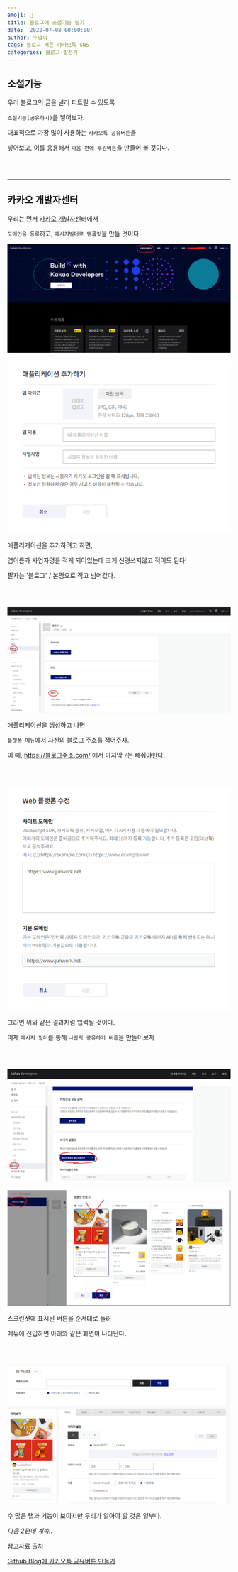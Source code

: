 ```yaml
---
emoji: 🔮
title: 블로그에 소셜기능 넣기
date: '2022-07-08 00:00:00'
author: 주녘씨
tags: 블로그 버튼 카카오톡 SNS
categories: 블로그-발전기
---
```


## **소셜기능**

우리 블로그의 글을 널리 퍼트릴 수 있도록

`소셜기능(공유하기)`를 넣어보자.

대표적으로 가장 많이 사용하는 `카카오톡 공유버튼`을

넣어보고, 이를 응용해서 `다음 편에 후원버튼`을 만들어 볼 것이다.

<br/><br/>

---


## **카카오 개발자센터**

우리는 먼저 [카카오 개발자센터](https://developers.kakao.com/)에서 

`도메인을 등록`하고, `메시지빌더로 템플릿`을 만들 것이다.


![카카오](kakao1.png)



![카카오](kakao2.png)

애플리케이션을 추가하려고 하면, 

앱이름과 사업자명을 적게 되어있는데 크게 신경쓰지않고 적어도 된다!

필자는 '블로그' / 본명으로 적고 넘어갔다.

<br/><br/>

![카카오](kakao3.png)

애플리케이션을 생성하고 나면 

`플랫폼 메뉴`에서 자신의 블로그 주소를 적어주자.

이 때, https://블로그주소.com/ 에서 마지막 `/`는 빼줘야한다.

<br/><br/>

![카카오](kakao4.png)

그러면 위와 같은 결과처럼 입력될 것이다.

이제 `메시지 빌더`를 통해 `나만의 공유하기 버튼`을 만들어보자

<br/><br/>



![카카오](kakao5.png)

![카카오](kakao6.png)

스크린샷에 표시된 버튼을 순서대로 눌러

메뉴에 진입하면 아래와 같은 화면이 나타난다.

<br/><br/>

![카카오](kakao7.png)

수 많은 탭과 기능이 보이지만 우리가 알아야 할 것은 일부다.

*다음 2편에 계속..*


참고자료 출처

[Github Blog에 카카오톡 공유버튼 만들기](https://pozafly.github.io/blog/jekyll-kakao-share-button/)


```toc

```